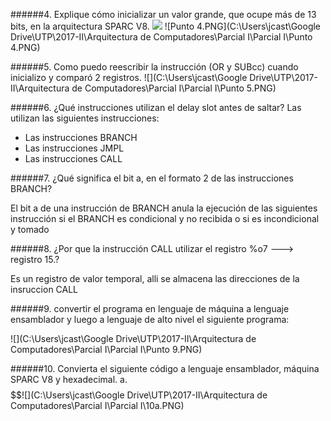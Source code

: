  ######4. Explique cómo inicializar un valor grande, que ocupe más de 13 bits, en la arquitectura SPARC V8.
![](http://)
![Punto 4.PNG](C:\Users\jcast\Google Drive\UTP\2017-II\Arquitectura de Computadores\Parcial I\Parcial I\Punto 4.PNG)

######5. Como puedo reescribir la instrucción (OR y SUBcc) cuando inicializo y comparó 2 registros.
![](C:\Users\jcast\Google Drive\UTP\2017-II\Arquitectura de Computadores\Parcial I\Parcial I\Punto 5.PNG)

######6. ¿Qué instrucciones utilizan el delay slot antes de saltar?
Las utilizan las siguientes instrucciones:
-	Las instrucciones BRANCH
-	Las instrucciones JMPL
-	Las instrucciones CALL

######7. ¿Qué significa el bit a, en el formato 2 de las instrucciones BRANCH?

El bit a de una instrucción de BRANCH anula la ejecución de las siguientes instrucción si el BRANCH es condicional y no recibida o si es incondicional y tomado

######8. ¿Por que la instrucción CALL utilizar el registro %o7 ---> registro 15.?

Es un registro de valor temporal, alli se almacena las direcciones de la insruccion CALL

######9. convertir el programa en lenguaje de máquina a lenguaje ensamblador y luego a lenguaje de alto nivel el siguiente programa:

![](C:\Users\jcast\Google Drive\UTP\2017-II\Arquitectura de Computadores\Parcial I\Parcial I\Punto 9.PNG)

######10. Convierta el siguiente código a lenguaje ensamblador, máquina SPARC V8 y hexadecimal.
a.
$$$$$$![](C:\Users\jcast\Google Drive\UTP\2017-II\Arquitectura de Computadores\Parcial I\Parcial I\10a.PNG)







